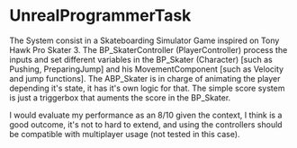 # UnrealProgrammerTask

The System consist in a Skateboarding Simulator Game inspired on Tony Hawk Pro Skater 3. The BP_SkaterController (PlayerController) process the inputs and set different variables in the BP_Skater (Character) [such as Pushing, PreparingJump] and his MovementComponent [such as Velocity and jump functions]. The ABP_Skater is in charge of animating the player depending it's state, it has it's own logic for that. The simple score system is just a triggerbox that auments the score in the BP_Skater.

I would evaluate my performance as an 8/10 given the context, I think is a good outcome, it's not to hard to extend, and using the controllers should be compatible with multiplayer usage (not tested in this case).
